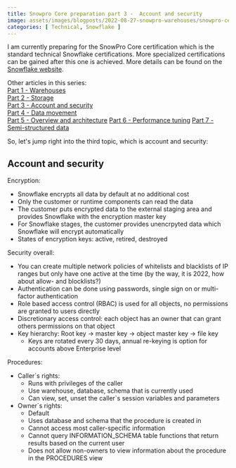 ```yaml
---
title: Snowpro Core preparation part 3 -  Account and security
image: assets/images/blogposts/2022-08-27-snowpro-warehouses/snowpro-certification-core.png
categories: [ Technical, Snowflake ]
---
```

I am currently preparing for the SnowPro Core certification which is the standard technical Snowflake certifications. More specialized certifications can be gained after this one is achieved. More details can be found on the <a href="https://www.snowflake.com/certifications/">Snowflake website</a>.  

Other articles in this series:  
<a href="../snowpro-warehouses">Part 1 - Warehouses</a>   
<a href="../snowpro-storage">Part 2 - Storage</a>  
<a href="../snowpro-account">Part 3 - Account and security</a>   
<a href="../snowpro-movement">Part 4 - Data movement</a>  
<a href="../snowpro-overview">Part 5 - Overview and architecture</a>
<a href="../snowpro-performance">Part 6 - Performance tuning</a>
<a href="../snowpro-semistructured">Part 7 - Semi-structured data</a>


So, let's jump right into the third topic, which is account and security:

<h2>Account and security</h2>

Encryption:  
- Snowflake encrypts all data by default at no additional cost
- Only the customer or runtime components can read the data
- The customer puts encrypted data to the external staging area and provides Snowflake with the encryption master key
- For Snowflake stages, the customer provides unencrpyted data which Snowflake will encrypt automatically
- States of encryption keys: active, retired, destroyed

Security overall:  
- You can create multiple network policies of whitelists and blacklists of IP ranges but only have one active at the time (by the way, it is 2022, how about allow- and blocklists?)
- Authentication can be done using passwords, single sign on or multi-factor authentication
- Role based access control (RBAC) is used for all objects, no permissions are granted to users directly
- Discretionary access control: each object has an owner that can grant others permissions on that object
- Key hierarchy: Root key -> master key -> object master key -> file key
    - Keys are rotated every 30 days, annual re-keying is option for accounts above Enterprise level

Procedures:  
- Caller`s rights:
    - Runs with privileges of the caller
    - Use warehouse, database, schema that is currently used
    - Can view, set, unset the caller`s session variables and parameters
- Owner`s rights:
    - Default
    - Uses database and schema that the procedure is created in
    - Cannot access most caller-specific information
    - Cannot query INFORMATION_SCHEMA table functions that return results based on the current user
    - Does not allow non-owners to view information about the procedure in the PROCEDURES view